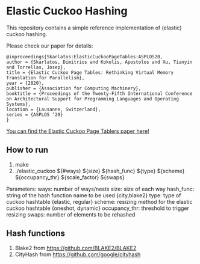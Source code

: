 # Elastic Cuckoo Hashing
This repository contains a simple reference implementation of (elastic) cuckoo hashing. 

Please check our paper for details:

```
@inproceedings{Skarlatos:ElasticCuckooPageTables:ASPLOS20,
author = {Skarlatos, Dimitrios and Kokolis, Apostolos and Xu, Tianyin and Torrellas, Josep},
title = {Elastic Cuckoo Page Tables: Rethinking Virtual Memory Translation for Parallelism},
year = {2020},
publisher = {Association for Computing Machinery},
booktitle = {Proceedings of the Twenty-Fifth International Conference on Architectural Support for Programming Languages and Operating Systems},
location = {Lausanne, Switzerland},
series = {ASPLOS ’20}
}
```

[You can find the Elastic Cuckoo Page Tablers paper here!](http://skarlat2.web.engr.illinois.edu)

## How to run

1) make
2) ./elastic_cuckoo ${#ways} ${size} ${hash_func} ${type} ${scheme} ${occupancy_thr} ${scale_factor} ${swaps}

Parameters:
ways: number of ways/nests
size: size of each way
hash_func: string of the hash function name to be used {city,blake2}
type: type of cuckoo hashtable {elastic, regular}
scheme: resizing method for the elastic cuckoo hashtable {oneshot, dynamic}
occupancy_thr: threshold to trigger resizing 
swaps: number of elements to be rehashed

## Hash functions

1) Blake2 from https://github.com/BLAKE2/BLAKE2
2) CityHash from https://github.com/google/cityhash
